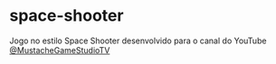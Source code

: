 # space-shooter
Jogo no estilo Space Shooter desenvolvido para o canal do YouTube [@MustacheGameStudioTV](https://www.youtube.com/@MustacheGameStudioTV)
